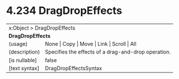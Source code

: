 <html dir="LTR" xmlns:mshelp="http://msdn.microsoft.com/mshelp" xmlns:ddue="http://ddue.schemas.microsoft.com/authoring/2003/5" xmlns:xlink="http://www.w3.org/1999/xlink" xmlns:tool="http://www.microsoft.com/tooltip">

<body>
 <input type="hidden" id="userDataCache" class="userDataStyle">
 <input type="hidden" id="hiddenScrollOffset">
 <img id="dropDownImage" style="display:none; height:0; width:0;" src="../local/drpdown.gif">
 <img id="dropDownHoverImage" style="display:none; height:0; width:0;" src="../local/drpdown_orange.gif">
 <img id="collapseImage" style="display:none; height:0; width:0;" src="../local/collapse.gif">
 <img id="expandImage" style="display:none; height:0; width:0;" src="../local/exp.gif">
 <img id="collapseAllImage" style="display:none; height:0; width:0;" src="../local/collall.gif">
 <img id="expandAllImage" style="display:none; height:0; width:0;" src="../local/expall.gif">
 <img id="copyImage" style="display:none; height:0; width:0;" src="../local/copycode.gif">
 <img id="copyHoverImage" style="display:none; height:0; width:0;" src="../local/copycodeHighlight.gif">
 <div id="header"><h1 class="heading">4.234 DragDropEffects</h1></div>

 <div id="mainSection">
 <div id="mainBody">
 <div id="allHistory" class="saveHistory" onsave="saveAll()" onload="loadAll()"></div>
 <p xmlns:wsd="http://wsdev.schemas.microsoft.com/authoring/2008/2" xmlns:msxsl="urn:schemas-microsoft-com:xslt" xmlns:script="urn:script" xmlns:build="urn:build">
 </p>
 <div id="sectionSection0" class="section" name="collapseableSection">
 <content xmlns="http://ddue.schemas.microsoft.com/authoring/2003/5" xmlns:wsd="http://wsdev.schemas.microsoft.com/authoring/2008/2" xmlns:msxsl="urn:schemas-microsoft-com:xslt" xmlns:script="urn:script" xmlns:build="urn:build">
 </content>
 </div>
 <div id="sectionSection1" class="section" name="collapseableSection">
 <content xmlns="http://ddue.schemas.microsoft.com/authoring/2003/5" xmlns:wsd="http://wsdev.schemas.microsoft.com/authoring/2008/2" xmlns:msxsl="urn:schemas-microsoft-com:xslt" xmlns:script="urn:script" xmlns:build="urn:build">
 <table class="ProtocolAuthoredTable" xmlns="">
 <tr><td colspan="2">
<mshelp:link keywords="c0d383e4-fcdb-4546-a06b-81c262fe2a5e" tabindex="0">x:Object</mshelp:link> &gt; <mshelp:link keywords="a192c266-e9d2-425b-a122-1a9f194e9717" tabindex="0">DragDropEffects</mshelp:link> </td>
 </tr>
 <tr><td colspan="2">
 <b>DragDropEffects</b> </td>
 </tr>
 <tr><td><div class="indent0">(usage)</div></td>
 <td><mshelp:link keywords="464b5104-a898-41b5-a977-6ce3b10861fe" tabindex="0">None</mshelp:link> | <mshelp:link keywords="464b5104-a898-41b5-a977-6ce3b10861fe" tabindex="0">Copy</mshelp:link> | <mshelp:link keywords="464b5104-a898-41b5-a977-6ce3b10861fe" tabindex="0">Move</mshelp:link> | <mshelp:link keywords="464b5104-a898-41b5-a977-6ce3b10861fe" tabindex="0">Link</mshelp:link> | <mshelp:link keywords="464b5104-a898-41b5-a977-6ce3b10861fe" tabindex="0">Scroll</mshelp:link> | <mshelp:link keywords="464b5104-a898-41b5-a977-6ce3b10861fe" tabindex="0">All</mshelp:link></td>
 </tr>
 <tr><td><div class="indent0">(description)</div></td>
 <td>Specifies the effects of a drag-and-drop operation.</td>
 </tr>
 <tr><td><div class="indent0">[is nullable]</div></td>
 <td>false</td>
 </tr>
 <tr><td><div class="indent0">[text syntax]</div></td>
 <td><mshelp:link keywords="464b5104-a898-41b5-a977-6ce3b10861fe" tabindex="0">DragDropEffectsSyntax</mshelp:link></td>
 </tr>
</table>
 </content>
 </div>
 <!--[if gte IE 5]>
 <tool:tip element="languageFilterToolTip" avoidmouse="false"/>
 <![endif]-->
 </div>
 <a name="feedback"></a><span></span>
 </div>
</body></html>
